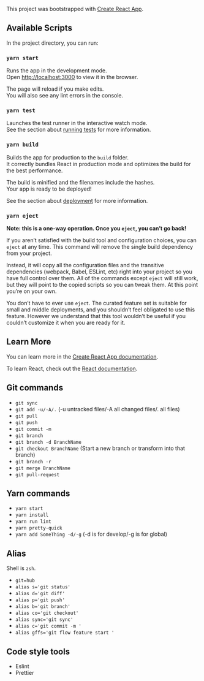 This project was bootstrapped with [Create React App](https://github.com/facebook/create-react-app).

## Available Scripts

In the project directory, you can run:

### `yarn start`

Runs the app in the development mode.<br />
Open [http://localhost:3000](http://localhost:3000) to view it in the browser.

The page will reload if you make edits.<br />
You will also see any lint errors in the console.

### `yarn test`

Launches the test runner in the interactive watch mode.<br />
See the section about [running tests](https://facebook.github.io/create-react-app/docs/running-tests) for more information.

### `yarn build`

Builds the app for production to the `build` folder.<br />
It correctly bundles React in production mode and optimizes the build for the best performance.

The build is minified and the filenames include the hashes.<br />
Your app is ready to be deployed!

See the section about [deployment](https://facebook.github.io/create-react-app/docs/deployment) for more information.

### `yarn eject`

**Note: this is a one-way operation. Once you `eject`, you can’t go back!**

If you aren’t satisfied with the build tool and configuration choices, you can `eject` at any time. This command will remove the single build dependency from your project.

Instead, it will copy all the configuration files and the transitive dependencies (webpack, Babel, ESLint, etc) right into your project so you have full control over them. All of the commands except `eject` will still work, but they will point to the copied scripts so you can tweak them. At this point you’re on your own.

You don’t have to ever use `eject`. The curated feature set is suitable for small and middle deployments, and you shouldn’t feel obligated to use this feature. However we understand that this tool wouldn’t be useful if you couldn’t customize it when you are ready for it.

## Learn More

You can learn more in the [Create React App documentation](https://facebook.github.io/create-react-app/docs/getting-started).

To learn React, check out the [React documentation](https://reactjs.org/).

## Git commands

- `git sync`
- `git add -u/-A/.` (-u untracked files/-A all changed files/. all files)
- `git pull`
- `git push`
- `git commit -m`
- `git branch`
- `git branch -d BranchName`
- `git checkout BranchName` (Start a new branch or transform into that branch)
- `git branch -r`
- `git merge BranchName`
- `git pull-request`

## Yarn commands

- `yarn start`
- `yarn install`
- `yarn run lint`
- `yarn pretty-quick`
- `yarn add SomeThing -d/-g` (-d is for develop/-g is for global)

## Alias

Shell is `zsh`.<br>
- `git=hub`
- `alias s='git status'`
- `alias d='git diff'`
- `alias p='git push'`
- `alias b='git branch'`
- `alias co='git checkout'`
- `alias sync='git sync'`
- `alias c='git commit -m '`
- `alias gffs='git flow feature start '`

## Code style tools
- Eslint
- Prettier
